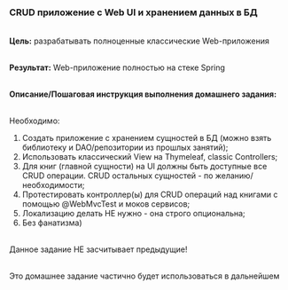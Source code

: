 ### CRUD приложение с Web UI и хранением данных в БД

\
**Цель:** разрабатывать полноценные классические Web-приложения

\
**Результат:** Web-приложение полностью на стеке Spring

\
**Описание/Пошаговая инструкция выполнения домашнего задания:**

\
Необходимо:
1. Создать приложение с хранением сущностей в БД (можно взять библиотеку и DAO/репозитории из прошлых занятий);
2. Использовать классический View на Thymeleaf, classic Controllers;
3. Для книг (главной сущности) на UI должны быть доступные все CRUD операции. CRUD остальных сущностей - по желанию/необходимости;
4. Протестировать контроллер(ы) для CRUD операций над книгами с помощью @WebMvcTest и моков сервисов;
5. Локализацию делать НЕ нужно - она строго опциональна;
6. Без фанатизма)

\
Данное задание НЕ засчитывает предыдущие!

\
Это домашнее задание частично будет использоваться в дальнейшем
